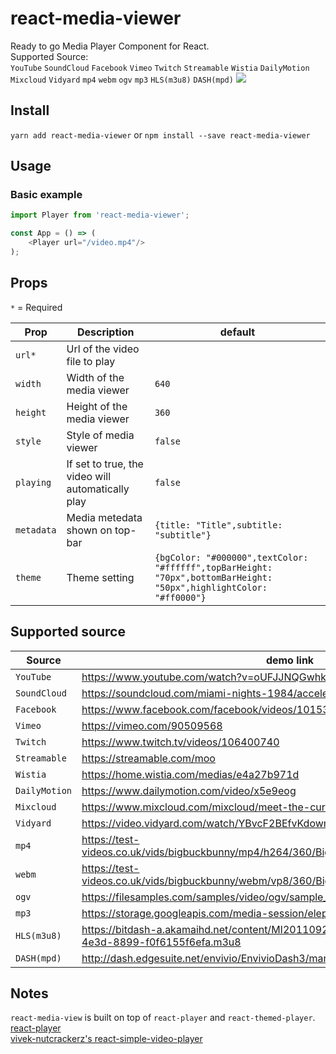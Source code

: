 # react-media-viewer

Ready to go Media Player Component for React.    
Supported Source:    
`YouTube` `SoundCloud` `Facebook` `Vimeo` `Twitch` `Streamable` `Wistia` `DailyMotion` `Mixcloud` `Vidyard` `mp4` `webm` `ogv` `mp3` `HLS(m3u8)` `DASH(mpd)`
![](https://i.imgur.com/x8L52lW.png)


## Install

`yarn add react-media-viewer` or `npm install --save react-media-viewer`

## Usage

### Basic example

```javascript
import Player from 'react-media-viewer';

const App = () => (
    <Player url="/video.mp4"/>
);
```
## Props

`*` = Required

Prop | Description | default
---- | ----------- | -------
`url*`| Url of the video file to play |
`width` | Width of the media viewer | `640`
`height` | Height of the media viewer | `360`
`style` | Style of media viewer | `false`
`playing` | If set to true, the video will automatically play | `false`
`metadata` | Media metedata shown on top-bar | `{title: "Title",subtitle: "subtitle"}`
`theme` | Theme setting | `{bgColor: "#000000",textColor: "#ffffff",topBarHeight: "70px",bottomBarHeight: "50px",highlightColor: "#ff0000"}`

## Supported source

Source | demo link
---- | ----------- 
`YouTube`| https://www.youtube.com/watch?v=oUFJJNQGwhk
`SoundCloud` | https://soundcloud.com/miami-nights-1984/accelerated
`Facebook` | https://www.facebook.com/facebook/videos/10153231379946729/
`Vimeo` | https://vimeo.com/90509568
`Twitch` | https://www.twitch.tv/videos/106400740
`Streamable` | https://streamable.com/moo
`Wistia` | https://home.wistia.com/medias/e4a27b971d
`DailyMotion` | https://www.dailymotion.com/video/x5e9eog
`Mixcloud` | https://www.mixcloud.com/mixcloud/meet-the-curators/
`Vidyard` | https://video.vidyard.com/watch/YBvcF2BEfvKdowmfrRwk57
`mp4` | https://test-videos.co.uk/vids/bigbuckbunny/mp4/h264/360/Big_Buck_Bunny_360_10s_1MB.mp4
`webm` | https://test-videos.co.uk/vids/bigbuckbunny/webm/vp8/360/Big_Buck_Bunny_360_10s_1MB.webm
`ogv` | https://filesamples.com/samples/video/ogv/sample_640x360.ogv
`mp3` | https://storage.googleapis.com/media-session/elephants-dream/the-wires.mp3
`HLS(m3u8)` | https://bitdash-a.akamaihd.net/content/MI201109210084_1/m3u8s/f08e80da-bf1d-4e3d-8899-f0f6155f6efa.m3u8
`DASH(mpd)` | http://dash.edgesuite.net/envivio/EnvivioDash3/manifest.mpd


## Notes

`react-media-view` is built on top of `react-player` and `react-themed-player`.  
[react-player](https://www.npmjs.com/package/react-player)  
[vivek-nutcrackerz's react-simple-video-player](https://github.com/vivek-nutcrackerz/react-themed-player)  

